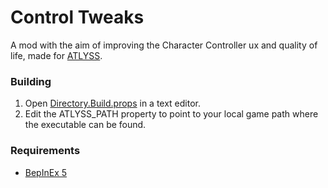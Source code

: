 # Control Tweaks
A mod with the aim of improving the Character Controller ux and quality of life, made for [ATLYSS](https://store.steampowered.com/app/2768430/ATLYSS/).

### Building
1. Open [Directory.Build.props](Directory.Build.props) in a text editor.
2. Edit the ATLYSS_PATH property to point to your local game path where the executable can be found.

### Requirements
* [BepInEx 5](https://github.com/BepInEx/BepInEx)
